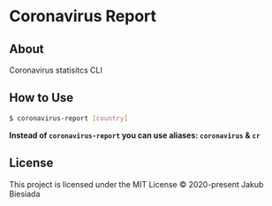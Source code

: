 # Coronavirus Report

## About
Coronavirus statisitcs CLI

## How to Use
```bash
$ coronavirus-report [country]
```

**Instead of `coronavirus-report` you can use aliases: `coronavirus` & `cr`**

## License
This project is licensed under the MIT License © 2020-present Jakub Biesiada
